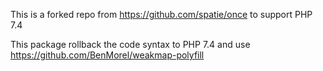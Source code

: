 This is a forked repo from https://github.com/spatie/once to support PHP 7.4

This package rollback the code syntax to PHP 7.4 and use https://github.com/BenMorel/weakmap-polyfill 
